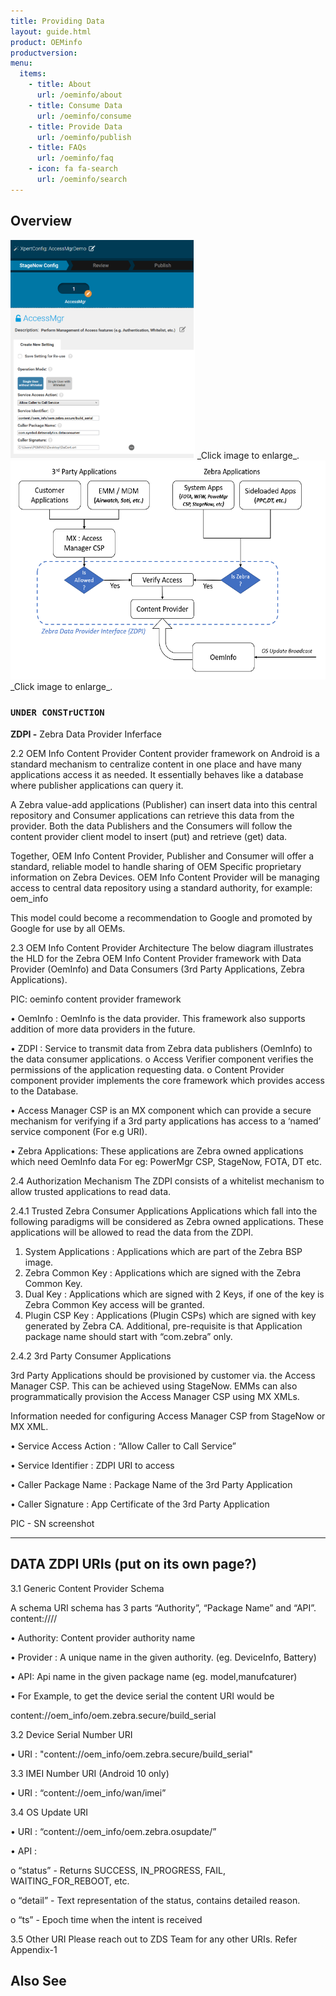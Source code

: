 ```yaml
---
title: Providing Data
layout: guide.html
product: OEMinfo
productversion:
menu:
  items:
    - title: About
      url: /oeminfo/about
    - title: Consume Data
      url: /oeminfo/consume
    - title: Provide Data
      url: /oeminfo/publish
    - title: FAQs
      url: /oeminfo/faq
    - icon: fa fa-search
      url: /oeminfo/search
---
```


## Overview

<img alt="image" style="height:350px" src="stagenow_access_mgr.png"/>
_Click image to enlarge_. 
<br>

<img alt="image" style="height:350px" src="oeminfo_content_provider_framework.png"/>
_Click image to enlarge_. 
<br>

### `UNDER CONSTrUCTION`

**ZDPI -** Zebra Data Provider Inferface

2.2 OEM Info Content Provider
Content provider framework on Android is a standard mechanism to centralize content in one place and have many applications access it as needed. It essentially behaves like a database where publisher applications can query it. 

A Zebra value-add applications (Publisher) can insert data into this central repository and Consumer applications can retrieve this data from the provider. Both the data Publishers and the Consumers will follow the content provider client model to insert (put) and retrieve (get) data.

Together, OEM Info Content Provider, Publisher and Consumer will offer a standard, reliable model to handle sharing of OEM Specific proprietary information on Zebra Devices.
OEM Info Content Provider will be managing access to central data repository using a standard authority, for example: oem_info

This model could become a recommendation to Google and promoted by Google for use by all OEMs.
 
2.3 OEM Info Content Provider Architecture
The below diagram illustrates the HLD for the Zebra OEM Info Content Provider framework with Data Provider (OemInfo) and Data Consumers (3rd Party Applications, Zebra Applications).

PIC: oeminfo content provider framework

• OemInfo : OemInfo is the data provider. This framework also supports addition of more data providers in the future.

• ZDPI : Service to transmit data from Zebra data publishers (OemInfo) to the data consumer applications. 
 o Access Verifier component verifies the permissions of the application requesting data.
 o Content Provider component provider implements the core framework which provides access to the Database.

• Access Manager CSP is an MX component which can provide a secure mechanism for verifying if a 3rd party applications has access to a ‘named’ service component (For e.g URI).

• Zebra Applications: These applications are Zebra owned applications which need OemInfo data For eg: PowerMgr CSP, StageNow, FOTA, DT etc.

2.4 Authorization Mechanism
The ZDPI consists of a whitelist mechanism to allow trusted applications to read data.

2.4.1 Trusted Zebra Consumer Applications
Applications which fall into the following paradigms will be considered as Zebra owned applications. These applications will be allowed to read the data from the ZDPI.
1.  System Applications : Applications which are part of the Zebra BSP image.
2.  Zebra Common Key : Applications which are signed with the Zebra Common Key.
3.  Dual Key : Applications which are signed with 2 Keys, if one of the key is Zebra Common Key access will be granted.
4.  Plugin CSP Key : Applications (Plugin CSPs) which are signed with key generated by Zebra CA. Additional, pre-requisite is that Application package name should start with “com.zebra” only.

2.4.2 3rd Party Consumer Applications

3rd Party Applications should be provisioned by customer via. the Access Manager CSP. This can be achieved using StageNow. EMMs can also programmatically provision the Access Manager CSP using MX XMLs.

Information needed for configuring Access Manager CSP from StageNow or MX XML.

• Service Access Action : “Allow Caller to Call Service”

• Service Identifier : ZDPI URI to access

• Caller Package Name : Package Name of the 3rd Party Application

• Caller Signature : App Certificate of the 3rd Party Application

PIC - SN screenshot

-----

## DATA ZDPI URIs (put on its own page?) 

3.1 Generic Content Provider Schema

A schema URI schema has 3 parts “Authority”, “Package Name” and “API”.
content://<Authority>/<Provider>/<API>

• Authority: Content provider authority name

• Provider : A unique name in the given authority. (eg. DeviceInfo, Battery)

• API: Api name in the given package name (eg. model,manufcaturer)

• For Example, to get the device serial the content URI would be

content://oem_info/oem.zebra.secure/build_serial

3.2 Device Serial Number URI

• URI : "content://oem_info/oem.zebra.secure/build_serial"

3.3 IMEI Number URI (Android 10 only)

• URI : “content://oem_info/wan/imei”

3.4 OS Update URI

• URI : “content://oem_info/oem.zebra.osupdate/”

• API :

 o “status” - Returns SUCCESS, IN_PROGRESS, FAIL, WAITING_FOR_REBOOT, etc.

 o “detail” - Text representation of the status, contains detailed reason.

 o “ts” - Epoch time when the intent is received

3.5 Other URI
Please reach out to ZDS Team for any other URIs. Refer Appendix-1


## Also See